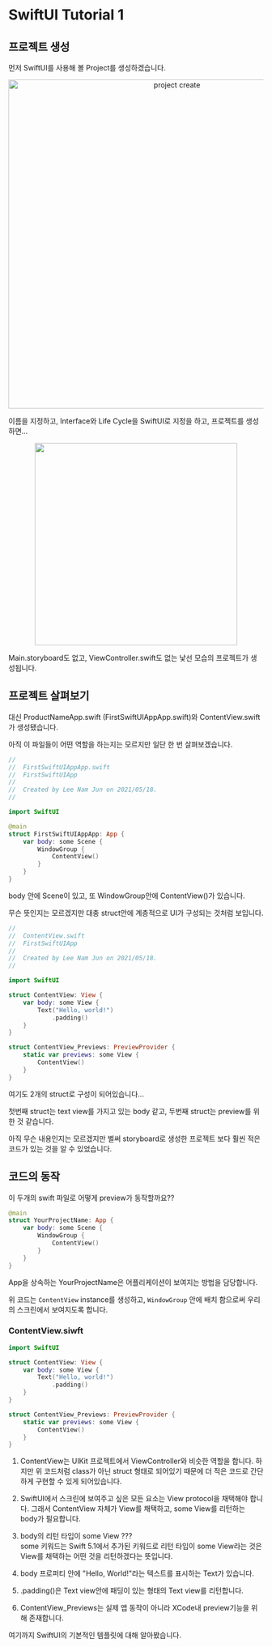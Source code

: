 # SwiftUI Tutorial 1

## 프로젝트 생성

먼저 SwiftUI를 사용해 볼 Project를 생성하겠습니다.

<p align="center">
    <img width="650" src="https://user-images.githubusercontent.com/22260098/118575728-1774c880-b7c2-11eb-8daa-83bf3645ad87.png" alt="project create">
</p>

이름을 지정하고, Interface와 Life Cycle을 SwiftUI로 지정을 하고,
프로젝트를 생성하면...

<p align="center">
    <img width="400" src="https://user-images.githubusercontent.com/22260098/118580162-5eff5280-b7ca-11eb-9b8f-50a45ead31d2.png">
</p>

Main.storyboard도 없고, ViewController.swift도 없는 낯선 모습의 프로젝트가 생성됩니다.

## 프로젝트 살펴보기

대신 ProductNameApp.swift (FirstSwiftUIAppApp.swift)와 ContentView.swift가 생성됐습니다.

아직 이 파일들이 어떤 역할을 하는지는 모르지만 일단 한 번 살펴보겠습니다.

```swift
//
//  FirstSwiftUIAppApp.swift
//  FirstSwiftUIApp
//
//  Created by Lee Nam Jun on 2021/05/18.
//

import SwiftUI

@main
struct FirstSwiftUIAppApp: App {
    var body: some Scene {
        WindowGroup {
            ContentView()
        }
    }
}
```

body 안에 Scene이 있고, 또 WindowGroup안에 ContentView()가 있습니다.

무슨 뜻인지는 모르겠지만 대충 struct안에 계층적으로 UI가 구성되는 것처럼 보입니다.

```swift
//
//  ContentView.swift
//  FirstSwiftUIApp
//
//  Created by Lee Nam Jun on 2021/05/18.
//

import SwiftUI

struct ContentView: View {
    var body: some View {
        Text("Hello, world!")
            .padding()
    }
}

struct ContentView_Previews: PreviewProvider {
    static var previews: some View {
        ContentView()
    }
}
```

여기도 2개의 struct로 구성이 되어있습니다...

첫번째 struct는 text view를 가지고 있는 body 같고, 두번째 struct는 preview를 위한 것 같습니다.

아직 무슨 내용인지는 모르겠지만 벌써 storyboard로 생성한 프로젝트 보다 훨씬 적은 코드가 있는 것을 알 수 있었습니다.

## 코드의 동작

이 두개의 swift 파일로 어떻게 preview가 동작할까요??

```swift
@main
struct YourProjectName: App {
    var body: some Scene {
        WindowGroup {
            ContentView()
        }
    }
}
```

App을 상속하는 YourProjectName은 어플리케이션이 보여지는 방법을 담당합니다.

위 코드는 ```ContentView``` instance를 생성하고, ```WindowGroup``` 안에 배치 함으로써 우리의 스크린에서 보여지도록 합니다.

### ContentView.siwft

```swift
import SwiftUI

struct ContentView: View {
    var body: some View {
        Text("Hello, world!")
            .padding()
    }
}

struct ContentView_Previews: PreviewProvider {
    static var previews: some View {
        ContentView()
    }
}
```

1. ContentView는 UIKit 프로젝트에서 ViewController와 비슷한 역할을 합니다. 
하지만 위 코드처럼 class가 아닌 struct 형태로 되어있기 때문에 더 적은 코드로 간단하게 구현할 수 있게 되어있습니다.

2. SwiftUI에서 스크린에 보여주고 싶은 모든 요소는 View protocol을 채택해야 합니다. 그래서 ContentView 자체가 View를 채택하고, some View를 리턴하는 body가 필요합니다.

3. body의 리턴 타입이 some View ??? <br>
some 키워드는 Swift 5.1에서 추가된 키워드로 리턴 타입이 some View라는 것은 View를 채택하는 어떤 것을 리턴하겠다는 뜻입니다.

4. body 프로퍼티 안에 "Hello, World!"라는 텍스트를 표시하는 Text가 있습니다.

5. .padding()은 Text view안에 패딩이 있는 형태의 Text view를 리턴합니다.

6. ContentView_Previews는 실제 앱 동작이 아니라 XCode내 preview기능을 위해 존재합니다.

여기까지 SwiftUI의 기본적인 템플릿에 대해 알아봤습니다.